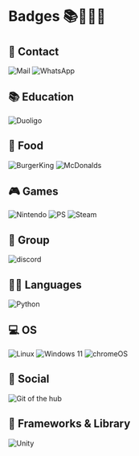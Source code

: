# Badges 📚👩‍💻🍔

<!--
**1AnthonyB1/1AnthonyB1** is a ✨ _special_ ✨ repository because its `README.md` (this file) appears on your GitHub profile.

Here are some ideas to get you started:

- 🔭 I’m currently working on ...
- 🌱 I’m currently learning ...
- 👯 I’m looking to collaborate on ...
- 🤔 I’m looking for help with ...
- 💬 Ask me about ...
- 📫 How to reach me: ...
- 😄 Pronouns: ...
- ⚡ Fun fact: ...
-->

## 📱 Contact

![Mail](https://img.shields.io/badge/Gmail-D14836?style=for-the-badge&logo=gmail&logoColor=white)
![WhatsApp](https://img.shields.io/badge/WhatsApp-25D366?style=for-the-badge&logo=whatsapp&logoColor=white)

## 📚 Education

![Duoligo](https://img.shields.io/badge/Duolingo-58CC02?style=for-the-badge&logo=Duolingo&logoColor=white)

## 🍔 Food

![BurgerKing](https://img.shields.io/badge/Burger%20King-D62300?style=for-the-badge&logo=Burger%20King&logoColor=white)
![McDonalds](https://img.shields.io/badge/McDonald's-FBC817?style=for-the-badge&logo=McDonald's&logoColor=white)

## 🎮 Games

![Nintendo](https://img.shields.io/badge/Nintendo_Switch-E60012?style=for-the-badge&logo=nintendo-switch&logoColor=white)
![PS](https://img.shields.io/badge/PlayStation-003791?style=for-the-badge&logo=playstation&logoColor=white)
![Steam](https://img.shields.io/badge/Steam-000000?style=for-the-badge&logo=steam&logoColor=white)

## 🤜 Group

![discord](https://img.shields.io/badge/Discord-5865F2?style=for-the-badge&logo=discord&logoColor=white)

## 👩‍💻 Languages 

![Python](https://img.shields.io/badge/Python-FFD43B?style=for-the-badge&logo=python&logoColor=blue)

## 💻 OS

![Linux](https://img.shields.io/badge/Linux-FCC624?style=for-the-badge&logo=linux&logoColor=black)
![Windows 11](https://img.shields.io/badge/Windows_11-0078d4?style=for-the-badge&logo=windows-11&logoColor=white)
![chromeOS](https://img.shields.io/badge/Google_chrome-4285F4?style=for-the-badge&logo=Google-chrome&logoColor=white)

## 👨 Social

![Git of the hub](https://img.shields.io/badge/GitHub-100000?style=for-the-badge&logo=github&logoColor=white)

## 🚀 Frameworks & Library
![Unity](https://img.shields.io/badge/Unity-100000?style=for-the-badge&logo=unity&logoColor=white)

